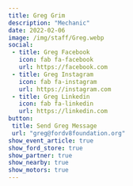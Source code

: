 ```yaml
---
title: Greg Grim
description: "Mechanic"
date: 2022-02-06
image: /img/staff/Greg.webp
social: 
 - title: Greg Facebook
   icon: fab fa-facebook
   url: https://facebook.com
 - title: Greg Instagram
   icon: fab fa-instagram
   url: https://instagram.com
 - title: Greg Linkedin
   icon: fab fa-linkedin
   url: https://linkedin.com
button:
 title: Send Greg Message
 url: "greg@fordv8foundation.org"
show_event_article: true
show_ford_store: true
show_partner: true
show_nearby: true
show_motors: true
---
```

